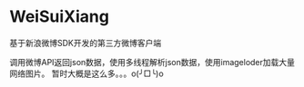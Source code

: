WeiSuiXiang
===========
基于新浪微博SDK开发的第三方微博客户端

调用微博API返回json数据，使用多线程解析json数据，使用imageloder加载大量网络图片。
暂时大概是这么多。。。o(╯□╰)o
